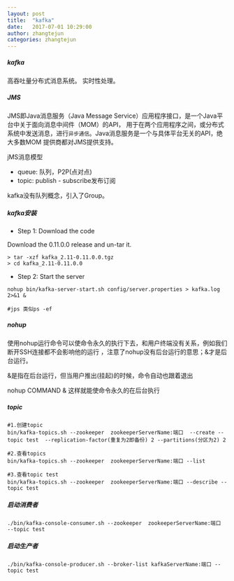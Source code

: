 ```yaml
---
layout: post
title:  "kafka"
date:   2017-07-01 10:29:00
author: zhangtejun
categories: zhangtejun
---
```

##### kafka
高吞吐量分布式消息系统。
实时性处理。

##### JMS
JMS即Java消息服务（Java Message Service）应用程序接口，是一个Java平台中关于面向消息中间件（MOM）的API，
用于在两个应用程序之间，或分布式系统中发送消息，进行`异步通信`。Java消息服务是一个与具体平台无关的API，绝大多数MOM
提供商都对JMS提供支持。

jMS消息模型
* queue: 队列，P2P(点对点)
* topic: publish - subscribe发布订阅

kafka没有队列概念，引入了Group。

##### kafka安装
* Step 1: Download the code

Download the 0.11.0.0 release and un-tar it.

```shell
> tar -xzf kafka_2.11-0.11.0.0.tgz
> cd kafka_2.11-0.11.0.0
```
* Step 2: Start the server

```shell
nohup bin/kafka-server-start.sh config/server.properties > kafka.log 2>&1 &

#jps 类似ps -ef
```

##### nohup
使用nohup运行命令可以使命令永久的执行下去，和用户终端没有关系，例如我们断开SSH连接都不会影响他的运行
，注意了nohup没有后台运行的意思；&才是后台运行。

&是指在后台运行，但当用户推出(挂起)的时候，命令自动也跟着退出

nohup COMMAND &
这样就能使命令永久的在后台执行

##### topic
```shell
#1.创建topic
bin/kafka-topics.sh --zookeeper  zookeeperServerName:端口  --create --topic test  --replication-factor(重复为2即备份) 2 --partitions(分区为2) 2

#2.查看topics
bin/kafka-topics.sh --zookeeper  zookeeperServerName:端口 --list 

#3.查看topic test
bin/kafka-topics.sh --zookeeper  zookeeperServerName:端口 --describe --topic test
```

##### 启动消费者
```shell
./bin/kafka-console-consumer.sh --zookeeper  zookeeperServerName:端口  --topic test
```
##### 启动生产者
```shell
./bin/kafka-console-producer.sh --broker-list kafkaServerName:端口 --topic test
```















